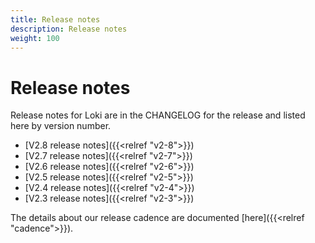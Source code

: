 ```yaml
---
title: Release notes
description: Release notes
weight: 100
---
```

# Release notes

Release notes for Loki are in the CHANGELOG for the release and
listed here by version number.

- [V2.8 release notes]({{<relref "v2-8">}})
- [V2.7 release notes]({{<relref "v2-7">}})
- [V2.6 release notes]({{<relref "v2-6">}})
- [V2.5 release notes]({{<relref "v2-5">}})
- [V2.4 release notes]({{<relref "v2-4">}})
- [V2.3 release notes]({{<relref "v2-3">}})

The details about our release cadence are documented [here]({{<relref "cadence">}}).
